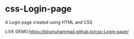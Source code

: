# css-Login-page


A Login page created using HTML and CSS

LIVE DEMO:https://bijumuhammad.github.io/css-Login-page/
